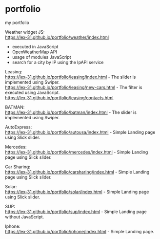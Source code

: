 # portfolio
my portfolio  

Weather widget JS:  
https://lex-31.github.io/portfolio/weather/index.html  
- executed in JavaScript  
- OpenWeatherMap API  
- usage of modules JavaScript  
- search for a city by IP using the IpAPI service  

Leasing:  
https://lex-31.github.io/portfolio/leasing/index.html - The slider is implemented using Swiper.  
https://lex-31.github.io/portfolio/leasing/new-cars.html - The filter is executed using JavaScript.  
https://lex-31.github.io/portfolio/leasing/contacts.html  

BATMAN:  
https://lex-31.github.io/portfolio/batman/index.html - The slider is implemented using Swiper.  

AutoExpress:  
https://lex-31.github.io/portfolio/autousa/index.html - Simple Landing page using Slick slider.  

Mercedes:  
https://lex-31.github.io/portfolio/mercedes/index.html - Simple Landing page using Slick slider.  

Car Sharing:  
https://lex-31.github.io/portfolio/carsharing/index.html - Simple Landing page using Slick slider.  

Solar:  
https://lex-31.github.io/portfolio/solar/index.html - Simple Landing page using Slick slider.  

SUP:  
https://lex-31.github.io/portfolio/sup/index.html - Simple Landing page without JavaScript.  

Iphone:  
https://lex-31.github.io/portfolio/iphone/index.html - Simple Landing page.  